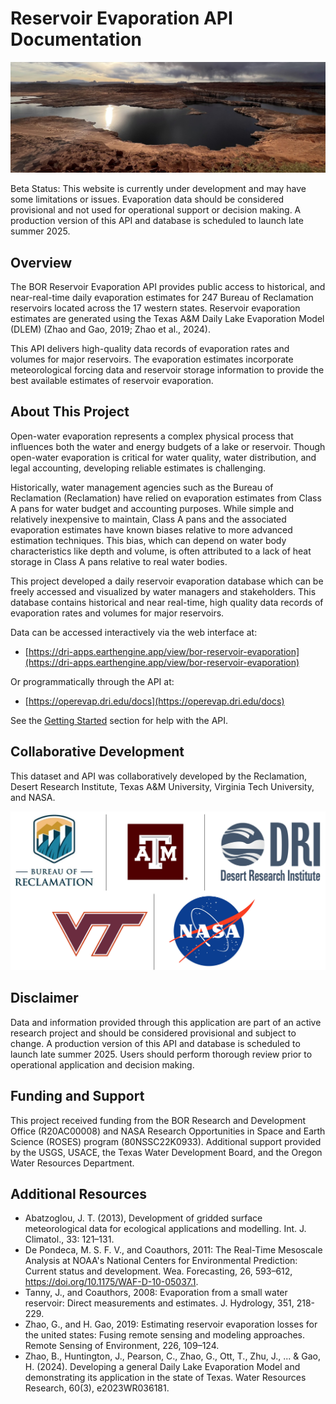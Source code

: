# Reservoir Evaporation API Documentation
<img src="images/powell_landscape_cropped.jpg" alt="Image Description"  width="800">

Beta Status: This website is currently under development and may have some limitations or issues. Evaporation data should be considered provisional and not used for operational support or decision making. A production version of this API and database is scheduled to launch late summer 2025. 

## Overview

The BOR Reservoir Evaporation API provides public access to historical, and near-real-time daily evaporation estimates for 247 Bureau of Reclamation reservoirs located across the 17 western states. Reservoir evaporation estimates are generated using the Texas A&M Daily Lake Evaporation Model (DLEM) (Zhao and Gao, 2019; Zhao et al., 2024). 

This API delivers high-quality data records of evaporation rates and volumes for major reservoirs. The evaporation estimates incorporate meteorological forcing data and reservoir storage information to provide the best available estimates of reservoir evaporation.

## About This Project

Open-water evaporation represents a complex physical process that influences both the water and energy budgets of a lake or reservoir. Though open-water evaporation is critical for water quality, water distribution, and legal accounting, developing reliable estimates is challenging.

Historically, water management agencies such as the Bureau of Reclamation (Reclamation) have relied on evaporation estimates from Class A pans for water budget and accounting purposes. While simple and relatively inexpensive to maintain, Class A pans and the associated evaporation estimates have known biases relative to more advanced estimation techniques. This bias, which can depend on water body characteristics like depth and volume, is often attributed to a lack of heat storage in Class A pans relative to real water bodies.

This project developed a daily reservoir evaporation database which can be freely accessed and visualized by water managers and stakeholders. This database contains historical and near real-time, high quality data records of evaporation rates and volumes for major reservoirs.

Data can be accessed interactively via the web interface at:
- [https://dri-apps.earthengine.app/view/bor-reservoir-evaporation](https://dri-apps.earthengine.app/view/bor-reservoir-evaporation)

Or programmatically through the API at:
- [https://operevap.dri.edu/docs](https://operevap.dri.edu/docs)

See the [Getting Started](https://operevap.launchpad.wiki/started/getting-started/) section for help with the API.


## Collaborative Development

This dataset and API was collaboratively developed by the Reclamation, Desert Research Institute, Texas A&M University, Virginia Tech University, and NASA. 

<center>

<img src="images/combined_logos.jpg" alt="Image Description"  width="800">

</center>

## Disclaimer

Data and information provided through this application are part of an active research project and should be considered provisional and subject to change. A production version of this API and database is scheduled to launch late summer 2025. Users should perform thorough review prior to operational application and decision making.

## Funding and Support

This project received funding from the BOR Research and Development Office (R20AC00008) and NASA Research Opportunities in Space and Earth Science (ROSES) program (80NSSC22K0933). Additional support provided by the USGS, USACE, the Texas Water Development Board, and the Oregon Water Resources Department.

## Additional Resources

- Abatzoglou, J. T. (2013), Development of gridded surface meteorological data for ecological applications and modelling. Int. J. Climatol., 33: 121–131.
- De Pondeca, M. S. F. V., and Coauthors, 2011: The Real-Time Mesoscale Analysis at NOAA's National Centers for Environmental Prediction: Current status and development. Wea. Forecasting, 26, 593–612, https://doi.org/10.1175/WAF-D-10-05037.1.
- Tanny, J., and Coauthors, 2008: Evaporation from a small water reservoir: Direct measurements and estimates. J. Hydrology, 351, 218-229.
- Zhao, G., and H. Gao, 2019: Estimating reservoir evaporation losses for the united states: Fusing remote sensing and modeling approaches. Remote Sensing of Environment, 226, 109–124.
- Zhao, B., Huntington, J., Pearson, C., Zhao, G., Ott, T., Zhu, J., ... & Gao, H. (2024). Developing a general Daily Lake Evaporation Model and demonstrating its application in the state of Texas. Water Resources Research, 60(3), e2023WR036181.
